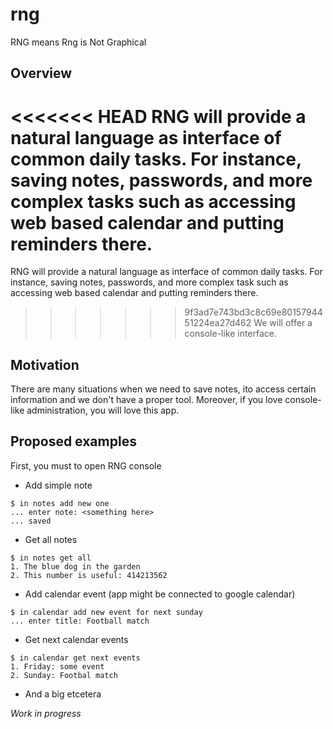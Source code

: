rng
===

RNG means Rng is Not Graphical

Overview
--------

<<<<<<< HEAD
RNG will provide a natural language as interface of common daily tasks. For instance, saving notes, passwords, and more complex tasks such as accessing web based calendar and putting reminders there.
=======
RNG will provide a natural language as interface of common daily tasks. For instance, saving notes, passwords, and more complex task such as accessing web based calendar and putting reminders there.
>>>>>>> 9f3ad7e743bd3c8c69e8015794451224ea27d462
We will offer a console-like interface.

Motivation
----------

There are many situations when we need to save notes, ito access certain information and we don't have a proper tool. Moreover, if you love console-like administration, you will love this app.

Proposed examples
-----------------

First, you must to open RNG console


* Add simple note
```
$ in notes add new one
... enter note: <something here>
... saved
```

* Get all notes
```
$ in notes get all
1. The blue dog in the garden
2. This number is useful: 414213562
```

* Add calendar event (app might be connected to google calendar)
```
$ in calendar add new event for next sunday
... enter title: Football match
```

* Get next calendar events
```
$ in calendar get next events
1. Friday: some event
2. Sunday: Footbal match
```

* And a big etcetera


*Work in progress*

